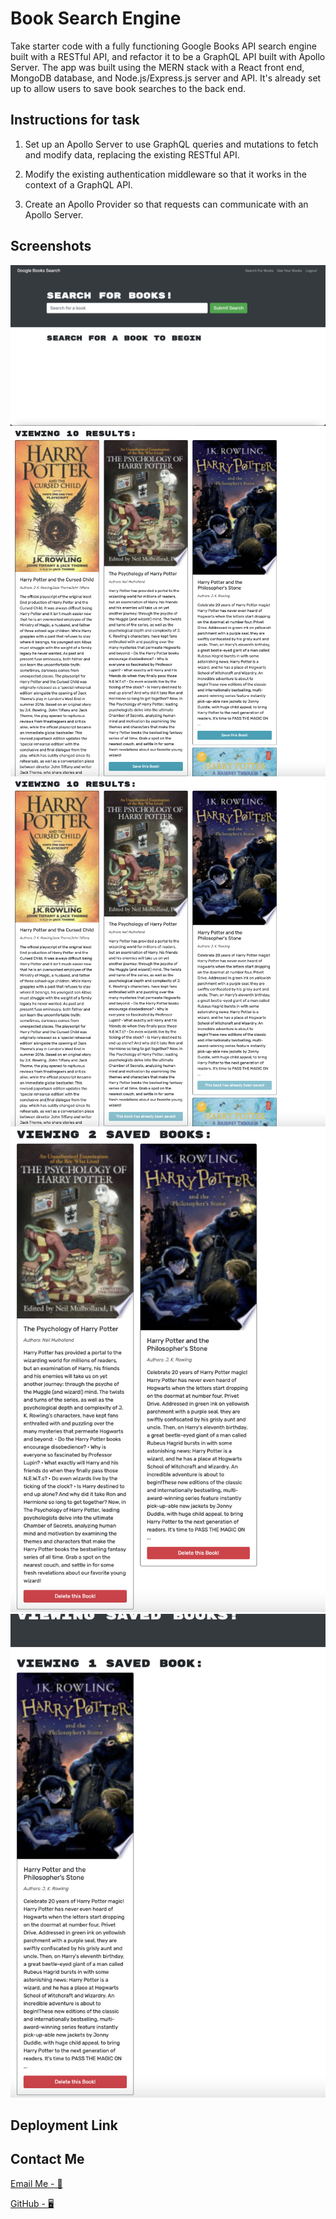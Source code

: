 # Book Search Engine

Take starter code with a fully functioning Google Books API search engine built with a RESTful API, and refactor it to be a GraphQL API built with Apollo Server. The app was built using the MERN stack with a React front end, MongoDB database, and Node.js/Express.js server and API. It's already set up to allow users to save book searches to the back end.

## Instructions for task

1. Set up an Apollo Server to use GraphQL queries and mutations to fetch and modify data, replacing the existing RESTful API.

2. Modify the existing authentication middleware so that it works in the context of a GraphQL API.

3. Create an Apollo Provider so that requests can communicate with an Apollo Server.

## Screenshots

![screenshot1](./assets/Screenshot%202022-08-31%20at%2007.19.15.png)
![screenshot2](./assets/Screenshot%202022-08-31%20at%2007.19.47.png)
![screenshot3](./assets/Screenshot%202022-08-31%20at%2007.19.57.png)
![screenshot4](./assets/Screenshot%202022-08-31%20at%2007.20.06.png)
![screenshot4](./assets/Screenshot%202022-08-31%20at%2007.20.10.png)

## Deployment Link

## Contact Me

[Email Me - 📧](osmana9987@gmail.com)

[GitHub - 🖥️](https://github.com/AOsman0)
